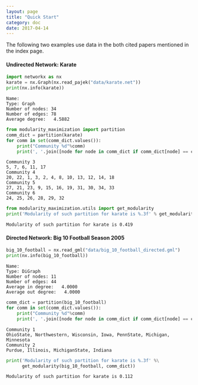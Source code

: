 ```yaml
---
layout: page
title: "Quick Start"
category: doc
date: 2017-04-14
---
```


The following two examples use data in the both cited papers mentioned in the index page.

#### Undirected Network: Karate


```python
import networkx as nx
karate = nx.Graph(nx.read_pajek("data/karate.net"))
print(nx.info(karate))
```

<pre><code>Name: 
Type: Graph
Number of nodes: 34
Number of edges: 78
Average degree:   4.5882
</code></pre>


```python
from modularity_maximization import partition
comm_dict = partition(karate)
for comm in set(comm_dict.values()):
    print("Community %d"%comm)
    print(', '.join([node for node in comm_dict if comm_dict[node] == comm]))
```

<pre><code>Community 3
5, 7, 6, 11, 17
Community 4
20, 22, 1, 3, 2, 4, 8, 10, 13, 12, 14, 18
Community 5
27, 21, 23, 9, 15, 16, 19, 31, 30, 34, 33
Community 6
24, 25, 26, 28, 29, 32
</code></pre>


```python
from modularity_maximization.utils import get_modularity
print('Modularity of such partition for karate is %.3f' % get_modularity(karate, comm_dict))
```

<pre><code>Modularity of such partition for karate is 0.419</code></pre>


#### Directed Network: Big 10 Football Season 2005


```python
big_10_football = nx.read_gml("data/big_10_football_directed.gml")
print(nx.info(big_10_football))
```

<pre><code>Name: 
Type: DiGraph
Number of nodes: 11
Number of edges: 44
Average in degree:   4.0000
Average out degree:   4.0000
</code></pre>


```python
comm_dict = partition(big_10_football)
for comm in set(comm_dict.values()):
    print("Community %d"%comm)
    print(', '.join([node for node in comm_dict if comm_dict[node] == comm]))
```

<pre><code>Community 1
OhioState, Northwestern, Wisconsin, Iowa, PennState, Michigan, Minnesota
Community 2
Purdue, Illinois, MichiganState, Indiana
</code></pre>


```python
print('Modularity of such partition for karate is %.3f' %\
      get_modularity(big_10_football, comm_dict))
```

<pre><code>Modularity of such partition for karate is 0.112</code></pre>


